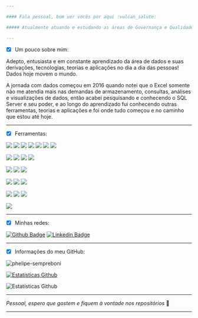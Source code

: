 ```yaml
---

#### Fala pessoal, bom ver vocês por aqui :vulcan_salute:

##### Atualmente atuando e estudando as áreas de Governança e Qualidade de dados, Engenharia de Dados e Analytics, Data Mesh e Engenharia de Software.

---
```


 - [x] Um pouco sobre mim:

Adepto, entusiasta e em constante aprendizado da área de dados e suas derivações, tecnologias, teorias e aplicações no dia a dia das pessoas! Dados hoje movem o mundo.

A jornada com dados começou em 2016 quando notei que o Excel somente não me atendia mais nas demandas de armazenamento, consultas, análises e visualizações de dados, então acabei pesquisando e conhecendo o SQL Server e seu poder, e ao longo do aprendizado fui conhecendo outras ferramentas, teorias e aplicações e foi onde tudo começou e no caminho que estou até hoje.

---

 - [x] Ferramentas:

<p>
  <img src="https://img.shields.io/badge/Database-SQL%20Server-red"/>
  <img src="https://img.shields.io/badge/Database-Oracle-red"/>
  <img src="https://img.shields.io/badge/Database-MySQL-red"/>
  <img src="https://img.shields.io/badge/Database-SQLite%20Studio-red"/>
  <img src="https://img.shields.io/badge/Database-SAP%20Hana-red"/>
  <img src="https://img.shields.io/badge/Database-Microsoft%20Access-red"/>
  <img src="https://img.shields.io/badge/Database-DBeaver-red"/>
<p>
  
<p> 
  <img src="https://img.shields.io/badge/Language-T--SQL-brightgreen"/>
  <img src="https://img.shields.io/badge/Language-PL%2FSQL-brightgreen"/>
  <img src="https://img.shields.io/badge/Language-Python-brightgreen"/>
  <img src="https://img.shields.io/badge/Language-VBA-brightgreen"/>
<p> 

<p> 
  <img src="https://img.shields.io/badge/Visualization-Power%20BI-blue"/>
  <img src="https://img.shields.io/badge/Visualization-TIBCO%20Spotfire-blue"/>
  <img src="https://img.shields.io/badge/Visualization-Power%20Point-blue"/>
<p>  
  
<p> 
  <img src="https://img.shields.io/badge/IDLE-Visual%20Studio%20Code-orange"/>
  <img src="https://img.shields.io/badge/IDLE-PyCharm-orange"/>
  <img src="https://img.shields.io/badge/IDLE-Notepad%2B%2B-orange"/>
<p>  
  
<p> 
  <img src="https://img.shields.io/badge/Data%20Modeling-SchemaSpy-blueviolet"/>
  <img src="https://img.shields.io/badge/Data%20Modeling-brModelo-blueviolet"/>
  <img src="https://img.shields.io/badge/Data%20Modeling-MySQL%20Workbench-blueviolet"/>
<p>
 
<p> 
  <img src="https://img.shields.io/badge/SAP%20GUI-CCS%20Produtivo%2FCRM-yellow"/>
<p>
 
---

 - [x] Minhas redes:

[![Github Badge](https://img.shields.io/badge/-Github-000?style=flat-square&logo=Github&logoColor=white&link=https://github.com/Phelipe-Sempreboni)](https://github.com/Phelipe-Sempreboni)
[![Linkedin Badge](https://img.shields.io/badge/-LinkedIn-blue?style=flat-square&logo=Linkedin&logoColor=white&link=https://www.linkedin.com/in/Phelipe-Sempreboni/)](https://www.linkedin.com/in/luiz-phelipe-utiama-sempreboni-319902169/)

---
- [x] Informações do meu GitHub:
  
<p align = "left"> <img src = "https://komarev.com/ghpvc/?username=phelipe-sempreboni&label=Profile%20views&color=0e75b6&style=flat-square" alt = "phelipe-sempreboni" /> </p>
  
[![Estatísticas Github](https://github-readme-streak-stats.herokuapp.com?user=phelipe-sempreboni&theme=tokyonight)](https://git.io/streak-stats)

![Estatísticas Github](https://github-readme-stats.vercel.app/api?username=phelipe-sempreboni&show_icons=true&theme=tokyonight)
     
---

_Pessoal, espero que gostem e fiquem à vontade nos repositórios_ :love_you_gesture:
  
---
